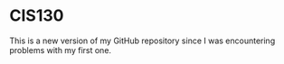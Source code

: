 # CIS130
This is a new version of my GitHub repository since I was encountering problems with my first one. 
